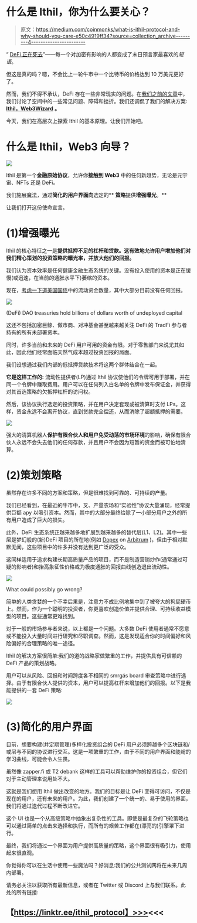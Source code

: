 # 什么是 Ithil，你为什么要关心？

> 原文：<https://medium.com/coinmonks/what-is-ithil-protocol-and-why-should-you-care-e50c4919ff34?source=collection_archive---------4----------------------->

“ [DeFi 正在死去](https://twitter.com/search?q=defi%20is%20dying&src=typed_query)”——每一个对加密有影响的人都变成了末日预言家最喜欢的*短语*。

但这是真的吗？嗯，不会比上一轮牛市中一个比特币的价格达到 10 万美元更好了。

然而，我们不得不承认，DeFi 存在一些非常现实的问题。在[我们之前的文章](https://ithil-protocol.medium.com/introducing-ithil-protocol-the-defi-wizard-6e7fa2e2f836)中，我们讨论了空间中的一些常见问题、障碍和挫折。我们还调侃了我们的解决方案: [**Ithil，Web3Wizard**](https://ithil.fi) **。**

今天，我们在高层次上探索 Ithil 的基本原理。让我们开始吧。

# 什么是 Ithil，Web3 向导？

![](img/ec95aadd54749b20ad97a390c99e931d.png)

Ithil 是第一个**金融原始协议**，允许你**接触到 Web3** 中的任何新趋势，无论是元宇宙、NFTs 还是 DeFi。

我们施展魔法，通过**简化的用户界面向**选定的** **策略**提供**增强曝光**。**

让我们打开这份使命宣言。

# **(1)增强曝光**

Ithil 的核心特征之一是**提供抵押不足的杠杆和贷款。这有效地允许用户增加他们对我们精心策划的投资策略的曝光率，并放大他们的回报。**

我们认为资本效率是任何健康金融生态系统的关键。没有投入使用的资本是正在缓慢(或迅速，在当前的通胀水平下)萎缩的资本。

现在，[考虑一下道美国国债](https://openorgs.info/)中的流动资金数量，其中大部分目前没有任何回报。

![](img/f7be17d1c3492166e27e1f4f753b1838.png)

(DeFi) DAO treasuries hold billions of dollars worth of undeployed capital

这还不包括加密巨鲸、做市商、对冲基金甚至越来越关注 DeFi 的 TradFi 参与者持有的所有未部署资本。

同时，许多当前和未来的 DeFi 用户可用的资金有限。对于零售部门来说尤其如此，因此他们经常面临天然气成本超过投资回报的局面。

我们设想通过我们内部的低抵押贷款技术将这两个群体结合在一起。

**它是这样工作的:** 流动性提供者(LP)通过 Ithil 协议使他们的令牌可用于部署，并在同一个令牌中赚取费用。用户可以在任何列入白名单的令牌中发布保证金，并获得对其首选策略的欠抵押杠杆的访问权。

然后，该协议执行选定的投资策略，并在用户决定套现或被清算时支付 LPs。这样，资金永远不会离开协议，直到贷款完全偿还，从而消除了超额抵押的需要。

![](img/29cf781ef4256dffdc1d5338fe715c96.png)

强大的清算机器人**保护有限合伙人和用户免受动荡的市场环境**的影响，确保有限合伙人永远不会失去他们的任何存款，并且用户不会因为短暂的资金而被可怕地清算。

# (2)策划策略

虽然存在许多不同的方案和策略，但是很难找到可靠的、可持续的产量。

我们已经看到，在最近的牛市中，叉、产量农场和“实验性”协议大量涌现，经常提供巨额 apy 以吸引资本。然而，其中的大部分最终给除了一小部分用户之外的所有用户造成了巨大的损失。

此外，DeFi 生态系统正越来越多地扩展到越来越多的替代层(L1、L2)。其中一些层是梦幻般的(新)DeFi 项目的所在地(例如 [Dopex](https://www.dopex.io/) on [Arbitrum](https://portal.arbitrum.one/) )，但由于相对默默无闻，这些项目中的许多并没有达到更广泛的受众。

这同样适用于追求构建长期高质量产品的项目，而不是制造营销炒作(通常通过可疑的影响者)和抬高象征性价格或为极度通胀的回报曲线创造退出流动性。

![](img/e07a2f723a07d465d833d3f285560c46.png)

What could possibly go wrong?

简单的人类贪婪的一个不幸后果是，注意力不成比例地集中到了被夸大的狗屁硬币上。然而，作为一个聪明的投资者，你更喜欢创造价值并提供合理、可持续收益模型的项目。这些通常更难找到。

对于一般的市场参与者来说，以上都是一个问题。大多数 DeFi 使用者通常不愿意或不能投入大量时间进行研究和尽职调查。然而，这是发现适合你的时间偏好和风险偏好的合理策略的唯一途径。

Ithil 的解决方案很简单:我们的道的战略家做繁重的工作，并提供具有可信赖的 DeFi 产品的策划战略。

用户可以从风险、回报和时间跨度各不相同的 smrgás board 审查策略中进行选择。由于有限合伙人提供的资本，用户可以提高杠杆来增加他们的回报。以下是我能提供的一套 DeFi 策略:

![](img/2c63e73aac226564ebfcf67ffd14e647.png)

# (3)简化的用户界面

目前，想要构建(并定期管理)多样化投资组合的 DeFi 用户必须跨越多个区块链和/或层与不同的协议进行交互。这是一项繁重的工作，由于不同的用户界面和陡峭的学习曲线，可能会令人生畏。

虽然像 zapper.fi 或 T2 debank 这样的工具可以帮助维护你的投资组合，但它们对于主动管理来说用处不大。

这就是我们想用 Ithil 做出改变的地方。我们的目标是让 DeFi 变得可访问，不仅是现在的用户，还有未来的用户。为此，我们创建了一个统一的、易于使用的界面，我们将通过迭代过程不断改进它。

这个 UI 也是一个从高级策略中抽象出复杂性的工具。即使是最复杂的飞轮策略也可以通过简单的点击来选择和执行，而所有的艰苦工作都在(漂亮的)引擎罩下进行。

最终，我们将通过一个界面为用户提供高质量的策略，这个界面很有吸引力，使用起来很直观。

你觉得你可以在生活中使用一些魔法吗？好消息:我们的公共测试网将在未来几周内部署。

请务必关注以获取所有最新信息，或者在 Twitter 或 Discord 上与我们联系。此处的所有链接:

## 【https://linktr.ee/ithil_protocol】>>><<<